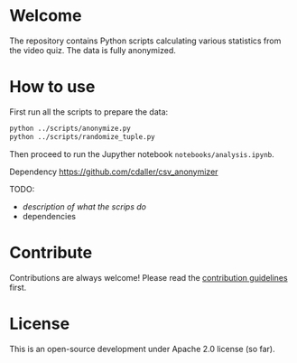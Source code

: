 # Welcome

The repository contains Python scripts calculating various statistics from the video quiz. The data is fully anonymized.

# How to use

First run all the scripts to prepare the data:
```bash
python ../scripts/anonymize.py
python ../scripts/randomize_tuple.py
```
Then proceed to run the Jupyther notebook ```notebooks/analysis.ipynb```.

Dependency
https://github.com/cdaller/csv_anonymizer

TODO:
- _description of what the scrips do_
- dependencies

# Contribute

Contributions are always welcome!
Please read the [contribution guidelines](contributing.md) first.

# License

This is an open-source development under Apache 2.0 license (so far).


